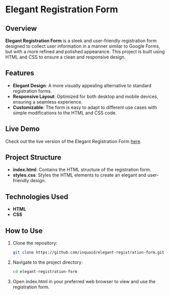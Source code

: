 # Elegant Registration Form

## Overview

**Elegant Registration Form** is a sleek and user-friendly registration form designed to collect user information in a manner similar to Google Forms, but with a more refined and polished appearance. This project is built using HTML and CSS to ensure a clean and responsive design.

## Features

- **Elegant Design**: A more visually appealing alternative to standard registration forms.
- **Responsive Layout**: Optimized for both desktop and mobile devices, ensuring a seamless experience.
- **Customizable**: The form is easy to adapt to different use cases with simple modifications to the HTML and CSS code.

## Live Demo

Check out the live version of the Elegant Registration Form [here](https://inquaid.github.io/Registration-Form.github.io/).

## Project Structure

- **index.html**: Contains the HTML structure of the registration form.
- **styles.css**: Styles the HTML elements to create an elegant and user-friendly design.

## Technologies Used

- **HTML**
- **CSS**

## How to Use

1. Clone the repository:
   ```bash
   git clone https://github.com/inquaid/elegant-registration-form.git
2. Navigate to the project directory:
   ```bash
   cd elegant-registration-form
3. Open index.html in your preferred web browser to view and use the registration form.
